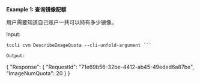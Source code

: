 **Example 1: 查询镜像配额**

用户需要知道自己账户一共可以持有多少镜像。

Input: 

```
tccli cvm DescribeImageQuota --cli-unfold-argument ```

Output: 
```
{
    "Response": {
        "RequestId": "71e69b56-32be-4412-ab45-49eded6a87be",
        "ImageNumQuota": 20
    }
}
```

